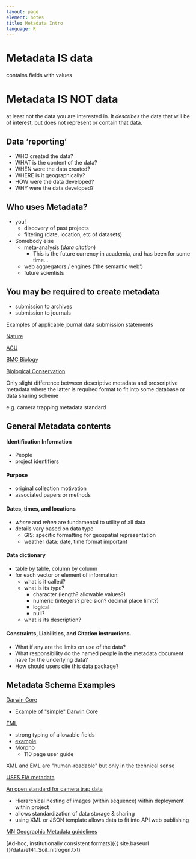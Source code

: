 ```yaml
---
layout: page
element: notes
title: Metadata Intro
language: R
---
```


# Metadata IS data
contains fields with values

# Metadata IS NOT data
at least not the data you are interested in. It _describes_ the data that will be
of interest, but does not represent or contain that data.

## Data ‘reporting’
	
- WHO created the data?
- WHAT is the content of the data?
- WHEN were the data created?
- WHERE is it geographically?
- HOW were the data developed?
- WHY were the data developed?

## Who uses Metadata?
- you!
	- discovery of past projects
	- filtering (date, location, etc of datasets)
- Somebody else
	- meta-analysis (_data citation_)
		- This is the future currency in academia, and has been for some time...
	- web aggregators / engines ('the semantic web')
	- future scientists

## You may be required to create metadata
- submission to archives
- submission to journals


Examples of applicable journal data submission statements

[Nature](https://www.nature.com/authors/policies/data/data-availability-statements-data-citations.pdf)

[AGU](https://publications.agu.org/author-resource-center/publication-policies/data-policy/)

[BMC Biology](https://bmcbiol.biomedcentral.com/submission-guidelines/preparing-your-manuscript/research-article)

[Biological Conservation](https://www.elsevier.com/journals/biological-conservation/0006-3207/guide-for-authors#87500)

		
Only slight difference between descriptive metadata and proscriptive metadata
where the latter is required format to fit into some database or data sharing scheme

e.g. camera trapping metadata standard

## General Metadata contents

#### Identification Information
- People
- project identifiers

#### Purpose
- original collection motivation
- associated papers or methods

#### Dates, times, and locations 
- _where_ and _when_ are fundamental to utility of all data 
- details vary based on data type
	- GIS: specific formatting for geospatial representation
	- weather data: date, time format important

#### Data dictionary
- table by table, column by column
- for each vector or element of information:
	- what is it called?
	- what is its type?
		- character (length? allowable values?)
		- numeric (integers? precision? decimal place limit?)
		- logical
		- null?
	- what is its description?
	
#### Constraints, Liabilities, and Citation instructions. 
- What if any are the limits on use of the data?
- What responsibility do the named people in the metadata document have for the underlying data?
- How should users cite this data package?


## Metadata Schema Examples

[Darwin Core](http://rs.tdwg.org/dwc/)

- [Example of "simple" Darwin Core](http://rs.tdwg.org/dwc/xsd/tdwg_dwc_simple.xsd)

[EML](https://knb.ecoinformatics.org/#external//emlparser/docs/index.html)
  - strong typing of allowable fields
  - [example](https://knb.ecoinformatics.org/emlparser/eml-sample.xml)
  - [Morpho](https://knb.ecoinformatics.org/#tools/morpho)
      * 110 page user guide

XML and EML are "human-readable" but only in the technical sense

[USFS FIA metadata](https://www.fia.fs.fed.us/library/database-documentation/current/ver60/FIADB%20User%20Guide%20P3_6-0-1_final.pdf)

[An open standard for camera trap data](https://bdj.pensoft.net/article/10197/element/5/3500059/)

- Hierarchical nesting of images (within sequence) within deployment within project
- allows standardization of data storage & sharing
- using XML or JSON template allows data to fit into API web publishing

[MN Geographic Metadata guidelines](http://www.mngeo.state.mn.us/committee/standards/mgmg/metadata.htm)

[Ad-hoc, institutionally consistent formats]({{ site.baseurl }}/data/e141_Soil_nitrogen.txt)




